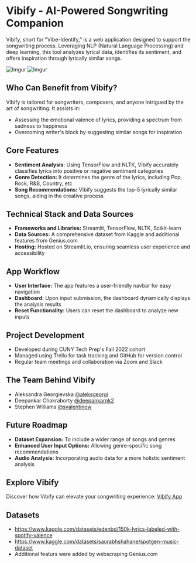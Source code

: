 # Vibify - AI-Powered Songwriting Companion

Vibify, short for "Vibe-Identify," is a web application designed to support the songwriting process. Leveraging NLP (Natural Language Processing) and deep learning, this tool analyzes lyrical data, identifies its sentiment, and offers inspiration through lyrically similar songs.

![Imgur](https://i.imgur.com/iAQgbMP.png)
![Imgur](https://i.imgur.com/hxFR4UZ.png)

## Who Can Benefit from Vibify?

Vibify is tailored for songwriters, composers, and anyone intrigued by the art of songwriting. It assists in:

- Assessing the emotional valence of lyrics, providing a spectrum from sadness to happiness
- Overcoming writer's block by suggesting similar songs for inspiration

## Core Features

- **Sentiment Analysis:** Using TensorFlow and NLTK, Vibify accurately classifies lyrics into positive or negative sentiment categories
- **Genre Detection:** It determines the genre of the lyrics, including Pop, Rock, R&B, Country, etc
- **Song Recommendations:** Vibify suggests the top-5 lyrically similar songs, aiding in the creative process

## Technical Stack and Data Sources

- **Frameworks and Libraries:** Streamlit, TensorFlow, NLTK, Scikit-learn
- **Data Sources:** A comprehensive dataset from Kaggle and additional features from Genius.com
- **Hosting:** Hosted on Streamlit.io, ensuring seamless user experience and accessibility

## App Workflow

- **User Interface:** The app features a user-friendly navbar for easy navigation
- **Dashboard:** Upon input submission, the dashboard dynamically displays the analysis results
- **Reset Functionality:** Users can reset the dashboard to analyze new inputs

## Project Development

- Developed during CUNY Tech Prep's Fall 2022 cohort
- Managed using Trello for task tracking and GitHub for version control
- Regular team meetings and collaboration via Zoom and Slack

## The Team Behind Vibify

- Aleksandra Georgievska [@aleksgeorgi](https://github.com/aleksgeorgi)
- Deepankar Chakraborty [@deepankarnk2](https://github.com/deepankarck2)
- Stephen Williams [@svalentinow](https://github.com/Svalentinow)

## Future Roadmap

- **Dataset Expansion:** To include a wider range of songs and genres
- **Enhanced User Input Options:** Allowing genre-specific song recommendations
- **Audio Analysis:** Incorporating audio data for a more holistic sentiment analysis

## Explore Vibify

Discover how Vibify can elevate your songwriting experience: [Vibify App](https://ctpfallgroupproject-vibify.streamlit.app/)

## Datasets

- https://www.kaggle.com/datasets/edenbd/150k-lyrics-labeled-with-spotify-valence
- https://www.kaggle.com/datasets/saurabhshahane/spotgen-music-dataset
- Additional featurs were added by webscraping Genius.com

